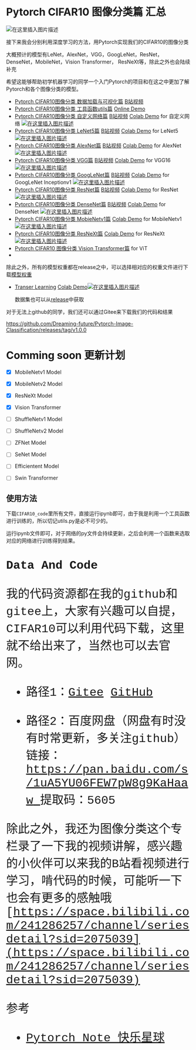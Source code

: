 # Pytorch  CIFAR10 图像分类篇 汇总



![在这里插入图片描述](https://img-blog.csdnimg.cn/f37d635b66334021a12521d6bed88d87.png#pic_center)

接下来我会分别利用深度学习的方法，用Pytorch实现我们的CIFAR10的图像分类

大概预计的模型有LeNet，AlexNet，VGG，GoogLeNet，ResNet，DenseNet，MobileNet，Vision Transformer， ResNeXt等，除此之外也会陆续补充

希望这能够帮助初学机器学习的同学一个入门Pytorch的项目和在这之中更加了解Pytorch和各个图像分类的模型。

- [Pytorch CIFAR10图像分类 数据加载与可视化篇](https://blog.csdn.net/weixin_45508265/article/details/119285113)   [B站视频](https://www.bilibili.com/video/BV1FP4y1g7sc) 
- [Pytorch CIFAR10图像分类 工具函数utils篇](https://redamancy.blog.csdn.net/article/details/121589217) [Online Demo](https://drive.google.com/file/d/1HESbXuEb__9eXqq4tAl8owsb1FKhpO2i/view?usp=sharing)
- [Pytorch CIFAR10图像分类 自定义网络篇](https://blog.csdn.net/weixin_45508265/article/details/119305277)  [B站视频](https://www.bilibili.com/video/BV1MF41147gZ) [Colab Demo](https://colab.research.google.com/drive/1BO0wSY3w3xma-oATLyIQRq19qjX1FxF7?usp=sharing) for 自定义网络 [![在这里插入图片描述](https://img-blog.csdnimg.cn/47fbca1712ba49719240c6dc3258ddc7.png)](https://colab.research.google.com/drive/1BO0wSY3w3xma-oATLyIQRq19qjX1FxF7?usp=sharing)
- [Pytorch CIFAR10图像分类 LeNet5篇](https://blog.csdn.net/weixin_45508265/article/details/119305673)  [B站视频](https://www.bilibili.com/video/BV1FL411K7VJ)  [Colab Demo](https://colab.research.google.com/drive/15B0HBssfRzQk8mJyYF-v5fwAdPtNqf3H?usp=sharing) for LeNet5 [![在这里插入图片描述](https://img-blog.csdnimg.cn/47fbca1712ba49719240c6dc3258ddc7.png)](https://colab.research.google.com/drive/15B0HBssfRzQk8mJyYF-v5fwAdPtNqf3H?usp=sharing)
- [Pytorch CIFAR10图像分类 AlexNet篇](https://blog.csdn.net/weixin_45508265/article/details/119305848)  [B站视频](https://www.bilibili.com/video/BV1xu411B75x)  [Colab Demo](https://colab.research.google.com/drive/1d6CTYzyWeB03xiSlT8mzsZ_LtH9TlPvs?usp=sharing) for AlexNet [![在这里插入图片描述](https://img-blog.csdnimg.cn/47fbca1712ba49719240c6dc3258ddc7.png)](https://colab.research.google.com/drive/1d6CTYzyWeB03xiSlT8mzsZ_LtH9TlPvs?usp=sharing)
- [Pytorch CIFAR10图像分类 VGG篇](https://blog.csdn.net/weixin_45508265/article/details/119332904)  [B站视频](https://www.bilibili.com/video/BV12L4y1u7WH)  [Colab Demo](https://colab.research.google.com/drive/1BO0wSY3w3xma-oATLyIQRq19qjX1FxF7?usp=sharing) for VGG16 [![在这里插入图片描述](https://img-blog.csdnimg.cn/47fbca1712ba49719240c6dc3258ddc7.png)](https://colab.research.google.com/drive/1BO0wSY3w3xma-oATLyIQRq19qjX1FxF7?usp=sharing)
- [Pytorch CIFAR10图像分类 GoogLeNet篇](https://blog.csdn.net/weixin_45508265/article/details/119399239)  [B站视频](https://www.bilibili.com/video/BV1RS4y1274A)  [Colab Demo](https://colab.research.google.com/drive/1BO0wSY3w3xma-oATLyIQRq19qjX1FxF7?usp=sharing) for GoogLeNet Inceptionv1  [![在这里插入图片描述](https://img-blog.csdnimg.cn/47fbca1712ba49719240c6dc3258ddc7.png)](https://colab.research.google.com/drive/1o8lfWHvr4WoyTA5Y9b4mSCSw2TEbXJb7?usp=sharing)
- [Pytorch CIFAR10图像分类 ResNet篇](https://blog.csdn.net/weixin_45508265/article/details/119532143) [B站视频](https://www.bilibili.com/video/BV1Wu411v72u)  [Colab Demo](https://colab.research.google.com/drive/1BO0wSY3w3xma-oATLyIQRq19qjX1FxF7?usp=sharing) for ResNet [![在这里插入图片描述](https://img-blog.csdnimg.cn/47fbca1712ba49719240c6dc3258ddc7.png)](https://colab.research.google.com/drive/1W6d-eTY89bvGEL_QoMq4kw7m0dP9lHkS?usp=sharing)
- [Pytorch CIFAR10图像分类 DenseNet篇](https://blog.csdn.net/weixin_45508265/article/details/119648036)  [B站视频](https://www.bilibili.com/video/BV1ar4y1J77T)  [Colab Demo](https://colab.research.google.com/drive/1vkCEiDaOAb7TCfIErAekEikiN1Ll9IaS?usp=sharing) for DenseNet [![在这里插入图片描述](https://img-blog.csdnimg.cn/47fbca1712ba49719240c6dc3258ddc7.png)](https://colab.research.google.com/drive/1vkCEiDaOAb7TCfIErAekEikiN1Ll9IaS?usp=sharing)
- [Pytorch CIFAR10图像分类 MobieNetv1篇](https://redamancy.blog.csdn.net/article/details/124636103) [Colab Demo](https://colab.research.google.com/drive/1r2umC8IoWfM5Qk0P8yCaUT6lyNKevMkK?usp=sharing) for MobileNetv1 [![在这里插入图片描述](https://img-blog.csdnimg.cn/47fbca1712ba49719240c6dc3258ddc7.png)](https://colab.research.google.com/drive/1r2umC8IoWfM5Qk0P8yCaUT6lyNKevMkK?usp=sharing)
- [Pytorch CIFAR10图像分类 ResNeXt篇](https://redamancy.blog.csdn.net/article/details/126655797)  [Colab Demo](https://colab.research.google.com/drive/1BO0wSY3w3xma-oATLyIQRq19qjX1FxF7?usp=sharing) for ResNeXt [![在这里插入图片描述](https://img-blog.csdnimg.cn/47fbca1712ba49719240c6dc3258ddc7.png)](https://colab.research.google.com/drive/1vkCEiDaOAb7TCfIErAekEikiN1Ll9IaS?usp=sharing)
- [Pytorch CIFAR10 图像分类 Vision Transformer篇](https://redamancy.blog.csdn.net/article/details/126751948) for ViT  
- 

除此之外，所有的模型权重都在release之中，可以选择相对应的权重文件进行下载[模型权重](https://github.com/Dreaming-future/Pytorch-Image-Classification/releases/tag/v1.0.0)

- [Transer Learning](https://redamancy.blog.csdn.net/article/details/120213598)  [Colab Demo](https://colab.research.google.com/drive/1j7rg9eDbWnn8KJQvMVEaOgDiLUJqFxRh?usp=sharing)[![在这里插入图片描述](https://img-blog.csdnimg.cn/47fbca1712ba49719240c6dc3258ddc7.png)](https://colab.research.google.com/drive/1j7rg9eDbWnn8KJQvMVEaOgDiLUJqFxRh?usp=sharing)

  数据集也可以从[release](https://github.com/Dreaming-future/Pytorch-Image-Classification/releases/tag/v1.1.0)中获取

对于无法上github的同学，我们还可以通过Gitee来下载我们的代码和结果

https://github.com/Dreaming-future/Pytorch-Image-Classification/releases/tag/v1.0.0



# Comming soon 更新计划

- [x] MobileNetv1 Model 
- [x] MobileNetv2 Model
- [x] ResNeXt Model
- [x] Vision Transformer
- [ ] ShuffleNetv1 Model
- [ ] ShuffleNetv2 Model
- [ ] ZFNet Model
- [ ] SeNet Model
- [ ] Efficientent Model
- [ ] Swin Transformer



## 使用方法

下载`CIFAR10_code`里所有文件，直接运行ipynb即可，由于我是利用一个工具函数进行训练的，所以切记utils.py是必不可少的。

运行ipynb文件即可，对于网络的py文件会持续更新，之后会利用一个函数来选取对应的网络进行训练得到结果。



# <font face="Courier New" size=6>Data And Code

我的代码资源都在我的github和gitee上，大家有兴趣可以自提，CIFAR10可以利用代码下载，这里就不给出来了，当然也可以去官网。

- 路径1：[Gitee](https://gitee.com/DK-Jun/Pytorch-Image-Classification) [GitHub](https://github.com/Dreaming-future/Pytorch-Image-Classification)

- 路径2：百度网盘（网盘有时没有时常更新，多关注github）
  链接：[https://pan.baidu.com/s/1uA5YU06FEW7pW8g9KaHaaw ](https://pan.baidu.com/s/1uA5YU06FEW7pW8g9KaHaaw )
  提取码：5605 

  

除此之外，我还为图像分类这个专栏录了一下我的视频讲解，感兴趣的小伙伴可以来我的B站看视频进行学习，啃代码的时候，可能听一下也会有更多的感触哦
[https://space.bilibili.com/241286257/channel/seriesdetail?sid=2075039](https://space.bilibili.com/241286257/channel/seriesdetail?sid=2075039)

参考

- [Pytorch Note 快乐星球](https://blog.csdn.net/weixin_45508265/article/details/117809512)


